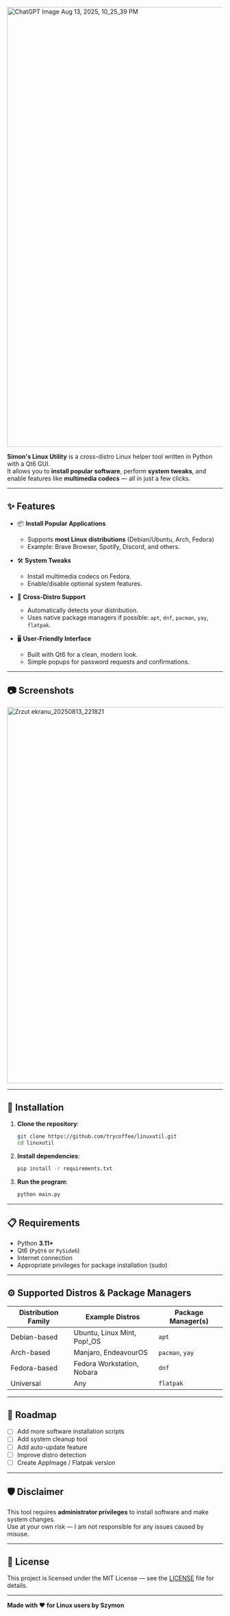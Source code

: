 
<img width="1536" height="1024" alt="ChatGPT Image Aug 13, 2025, 10_25_39 PM" src="https://github.com/user-attachments/assets/49ed1010-1d1d-4a4e-8d8f-d2bf9f1d01fc" />



**Simon's Linux Utility** is a cross-distro Linux helper tool written in Python with a Qt6 GUI.  
It allows you to **install popular software**, perform **system tweaks**, and enable features like **multimedia codecs** — all in just a few clicks.

---

## ✨ Features

- 📦 **Install Popular Applications**  
  - Supports **most Linux distributions** (Debian/Ubuntu, Arch, Fedora)
  - Example: Brave Browser, Spotify, Discord, and others.

- 🛠 **System Tweaks**  
  - Install multimedia codecs on Fedora.  
  - Enable/disable optional system features.  

- 🎯 **Cross-Distro Support**  
  - Automatically detects your distribution.  
  - Uses native package managers if possible: `apt`, `dnf`, `pacman`, `yay`, `flatpak`.

- 🖥 **User-Friendly Interface**  
  - Built with Qt6 for a clean, modern look.  
  - Simple popups for password requests and confirmations.

---

## 📷 Screenshots

<img width="981" height="876" alt="Zrzut ekranu_20250813_221821" src="https://github.com/user-attachments/assets/bdd4c905-90b0-4c17-87b8-507dce8016d7" />


---

## 🚀 Installation

1. **Clone the repository**:
    ```bash
    git clone https://github.com/trycoffee/linuxutil.git
    cd linuxutil
    ```

2. **Install dependencies**:
    ```bash
    pip install -r requirements.txt
    ```

3. **Run the program**:
    ```bash
    python main.py
    ```

---

## 📋 Requirements

- Python **3.11+**
- Qt6 (`PyQt6` or `PySide6`)
- Internet connection
- Appropriate privileges for package installation (sudo)

---

## ⚙️ Supported Distros & Package Managers

| Distribution Family | Example Distros            | Package Manager(s)  |
|---------------------|-----------------------------|----------------------|
| Debian-based        | Ubuntu, Linux Mint, Pop!_OS | `apt`                |
| Arch-based          | Manjaro, EndeavourOS        | `pacman`, `yay`      |
| Fedora-based        | Fedora Workstation, Nobara  | `dnf`                |
| Universal           | Any                         | `flatpak`            |

---

## 📌 Roadmap

- [ ] Add more software installation scripts  
- [ ] Add system cleanup tool  
- [ ] Add auto-update feature  
- [ ] Improve distro detection  
- [ ] Create AppImage / Flatpak version  

---

## 🛡 Disclaimer

This tool requires **administrator privileges** to install software and make system changes.  
Use at your own risk — I am not responsible for any issues caused by misuse.

---

## 📜 License

This project is licensed under the MIT License — see the [LICENSE](LICENSE) file for details.

---

**Made with ❤️ for Linux users by Szymon**
